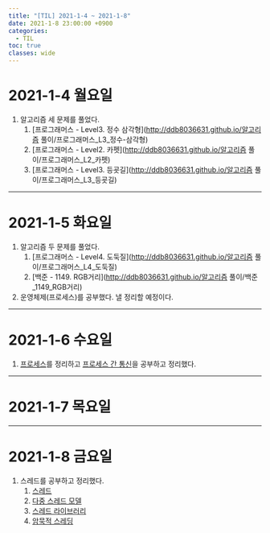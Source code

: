 ```yaml
---
title: "[TIL] 2021-1-4 ~ 2021-1-8"
date: 2021-1-8 23:00:00 +0900
categories:
  - TIL
toc: true
classes: wide
---
```


# 2021-1-4 월요일

1. 알고리즘 세 문제를 풀었다.
   1. [프로그래머스 - Level3. 정수 삼각형](http://ddb8036631.github.io/알고리즘 풀이/프로그래머스_L3_정수-삼각형)
   2. [프로그래머스 - Level2. 카펫](http://ddb8036631.github.io/알고리즘 풀이/프로그래머스_L2_카펫)
   3. [프로그래머스 - Level3. 등굣길](http://ddb8036631.github.io/알고리즘 풀이/프로그래머스_L3_등굣길)

---

# 2021-1-5 화요일

1. 알고리즘 두 문제를 풀었다.
   1. [프로그래머스 - Level4. 도둑질](http://ddb8036631.github.io/알고리즘 풀이/프로그래머스_L4_도둑질)
   3. [백준 - 1149. RGB거리](http://ddb8036631.github.io/알고리즘 풀이/백준_1149_RGB거리)
2. 운영체제(프로세스)를 공부했다. 낼 정리할 예정이다.

---

# 2021-1-6 수요일

1. [프로세스](http://ddb8036631.github.io/운영체제/OS_프로세스)를 정리하고 [프로세스 간 통신](http://ddb8036631.github.io/운영체제/OS_프로세스-간-통신)을 공부하고 정리했다.

---

# 2021-1-7 목요일

---

# 2021-1-8 금요일

1. 스레드를 공부하고 정리했다.
   1. [스레드](http://ddb8036631.github.io/운영체제/OS_스레드)
   2. [다중 스레드 모델](http://ddb8036631.github.io/운영체제/OS_다중-스레드-모델)
   3. [스레드 라이브러리](http://ddb8036631.github.io/운영체제/OS_스레드-라이브러리)
   4. [암묵적 스레딩](http://ddb8036631.github.io/운영체제/OS_암묵적-스레딩)
